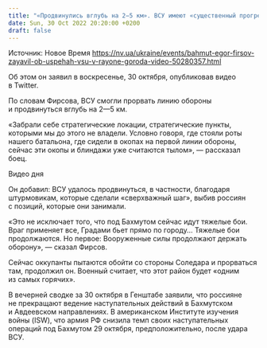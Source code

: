 ```yaml
---
title: "«Продвинулись вглубь на 2−5 км». ВСУ имеют «существенный прогресс» в районе Бахмута, продолжаются тяжелые бои — Фирсов"
date: Sun, 30 Oct 2022 20:20:00 +0200
draft: false
---
```

Источник: Новое Время https://nv.ua/ukraine/events/bahmut-egor-firsov-zayavil-ob-uspehah-vsu-v-rayone-goroda-video-50280357.html


Об этом он заявил в воскресенье, 30 октября, опубликовав видео в Twitter.

По словам Фирсова, ВСУ смогли прорвать линию обороны и продвинуться вглубь на 2—5 км.

«Забрали себе стратегические локации, стратегические пункты, которыми мы до этого не владели. Условно говоря, где стояли роты нашего батальона, где сидели в окопах на первой линии обороны, сейчас эти окопы и блиндажи уже считаются тылом», — рассказал боец.

 Видео дня   

Он добавил: ВСУ удалось продвинуться, в частности, благодаря штурмовикам, которые сделали «сверхважный шаг», выбив россиян с позиций, которые они занимали.

«Это не исключает того, что под Бахмутом сейчас идут тяжелые бои. Враг применяет все, Градами бьет прямо по городу… Тяжелые бои продолжаются. Но первое: Вооруженные силы продолжают держать оборону», — сказал Фирсов.

Сейчас оккупанты пытаются обойти со стороны Соледара и прорваться там, продолжил он. Военный считает, что этот район будет «одним из самых горячих».

В вечерней сводке за 30 октября в Генштабе заявили, что россияне не прекращают ведение наступательных действий в Бахмутском и Авдеевском направлениях. В американском Институте изучения войны (ISW), что армия РФ снизила темп своих наступательных операций под Бахмутом 29 октября, предположительно, после удара ВСУ.
